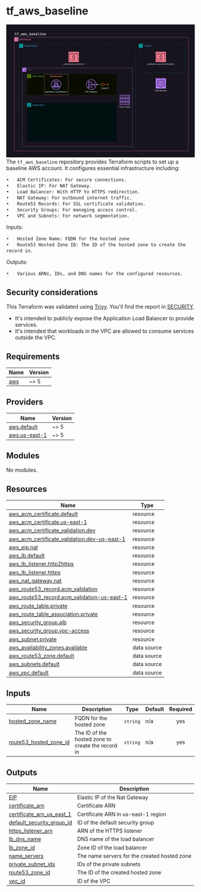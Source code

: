 # tf_aws_baseline
![Overview](./docs/overview.jpg)
The `tf_aws_baseline` repository provides Terraform scripts to set up a baseline AWS account. It configures essential infrastructure including:

	•	ACM Certificates: For secure connections.
	•	Elastic IP: For NAT Gateway.
	•	Load Balancer: With HTTP to HTTPS redirection.
	•	NAT Gateway: For outbound internet traffic.
	•	Route53 Records: For SSL certificate validation.
	•	Security Groups: For managing access control.
	•	VPC and Subnets: For network segmentation.

Inputs:

	•	Hosted Zone Name: FQDN for the hosted zone
	•	Route53 Hosted Zone ID: The ID of the hosted zone to create the record in.

Outputs:

	•	Various ARNs, IDs, and DNS names for the configured resources.

## Security considerations
This Terraform was validated using [Trivy](https://aquasecurity.github.io/trivy/v0.52/). You'll find the report in [SECURITY](./SECURITY). 

- It's intended to publicly expose the Application Load Balancer to provide services.
- It's intended that workloads in the VPC are allowed to consume services outside the VPC.

## Requirements

| Name | Version |
|------|---------|
| <a name="requirement_aws"></a> [aws](#requirement\_aws) | ~> 5 |

## Providers

| Name | Version |
|------|---------|
| <a name="provider_aws.default"></a> [aws.default](#provider\_aws.default) | ~> 5 |
| <a name="provider_aws.us-east-1"></a> [aws.us-east-1](#provider\_aws.us-east-1) | ~> 5 |

## Modules

No modules.

## Resources

| Name | Type |
|------|------|
| [aws_acm_certificate.default](https://registry.terraform.io/providers/hashicorp/aws/latest/docs/resources/acm_certificate) | resource |
| [aws_acm_certificate.us-east-1](https://registry.terraform.io/providers/hashicorp/aws/latest/docs/resources/acm_certificate) | resource |
| [aws_acm_certificate_validation.dev](https://registry.terraform.io/providers/hashicorp/aws/latest/docs/resources/acm_certificate_validation) | resource |
| [aws_acm_certificate_validation.dev-us-east-1](https://registry.terraform.io/providers/hashicorp/aws/latest/docs/resources/acm_certificate_validation) | resource |
| [aws_eip.nat](https://registry.terraform.io/providers/hashicorp/aws/latest/docs/resources/eip) | resource |
| [aws_lb.default](https://registry.terraform.io/providers/hashicorp/aws/latest/docs/resources/lb) | resource |
| [aws_lb_listener.http2https](https://registry.terraform.io/providers/hashicorp/aws/latest/docs/resources/lb_listener) | resource |
| [aws_lb_listener.https](https://registry.terraform.io/providers/hashicorp/aws/latest/docs/resources/lb_listener) | resource |
| [aws_nat_gateway.nat](https://registry.terraform.io/providers/hashicorp/aws/latest/docs/resources/nat_gateway) | resource |
| [aws_route53_record.acm_validation](https://registry.terraform.io/providers/hashicorp/aws/latest/docs/resources/route53_record) | resource |
| [aws_route53_record.acm_validation-us-east-1](https://registry.terraform.io/providers/hashicorp/aws/latest/docs/resources/route53_record) | resource |
| [aws_route_table.private](https://registry.terraform.io/providers/hashicorp/aws/latest/docs/resources/route_table) | resource |
| [aws_route_table_association.private](https://registry.terraform.io/providers/hashicorp/aws/latest/docs/resources/route_table_association) | resource |
| [aws_security_group.alb](https://registry.terraform.io/providers/hashicorp/aws/latest/docs/resources/security_group) | resource |
| [aws_security_group.vpc-access](https://registry.terraform.io/providers/hashicorp/aws/latest/docs/resources/security_group) | resource |
| [aws_subnet.private](https://registry.terraform.io/providers/hashicorp/aws/latest/docs/resources/subnet) | resource |
| [aws_availability_zones.available](https://registry.terraform.io/providers/hashicorp/aws/latest/docs/data-sources/availability_zones) | data source |
| [aws_route53_zone.default](https://registry.terraform.io/providers/hashicorp/aws/latest/docs/data-sources/route53_zone) | data source |
| [aws_subnets.default](https://registry.terraform.io/providers/hashicorp/aws/latest/docs/data-sources/subnets) | data source |
| [aws_vpc.default](https://registry.terraform.io/providers/hashicorp/aws/latest/docs/data-sources/vpc) | data source |

## Inputs

| Name | Description | Type | Default | Required |
|------|-------------|------|---------|:--------:|
| <a name="input_hosted_zone_name"></a> [hosted\_zone\_name](#input\_hosted\_zone\_name) | FQDN for the hosted zone | `string` | n/a | yes |
| <a name="input_route53_hosted_zone_id"></a> [route53\_hosted\_zone\_id](#input\_route53\_hosted\_zone\_id) | The ID of the hosted zone to create the record in | `string` | n/a | yes |

## Outputs

| Name | Description |
|------|-------------|
| <a name="output_EIP"></a> [EIP](#output\_EIP) | Elastic IP of the Nat Gateway |
| <a name="output_certificate_arn"></a> [certificate\_arn](#output\_certificate\_arn) | Certificate ARN |
| <a name="output_certificate_arn_us_east_1"></a> [certificate\_arn\_us\_east\_1](#output\_certificate\_arn\_us\_east\_1) | Certificate ARN in us-east-1 region |
| <a name="output_default_security_group_id"></a> [default\_security\_group\_id](#output\_default\_security\_group\_id) | ID of the default security group |
| <a name="output_https_listener_arn"></a> [https\_listener\_arn](#output\_https\_listener\_arn) | ARN of the HTTPS listener |
| <a name="output_lb_dns_name"></a> [lb\_dns\_name](#output\_lb\_dns\_name) | DNS name of the load balancer |
| <a name="output_lb_zone_id"></a> [lb\_zone\_id](#output\_lb\_zone\_id) | Zone ID of the load balancer |
| <a name="output_name_servers"></a> [name\_servers](#output\_name\_servers) | The name servers for the created hosted zone |
| <a name="output_private_subnet_ids"></a> [private\_subnet\_ids](#output\_private\_subnet\_ids) | IDs of the private subnets |
| <a name="output_route53_zone_id"></a> [route53\_zone\_id](#output\_route53\_zone\_id) | The ID of the created hosted zone |
| <a name="output_vpc_id"></a> [vpc\_id](#output\_vpc\_id) | ID of the VPC |
